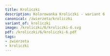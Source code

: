 ```yaml
---
title: Kroliczki
description: Kolorowanka Kroliczki - wariant 6
canonical: /zwierzeta/kroliczki
variant_of: kroliczki
image: /kroliczki/6/kroliczki-6.svg
pdf: /kroliczki/6/kroliczki-6.pdf
tags:
- zwierzeta
- kroliczki
---
```

